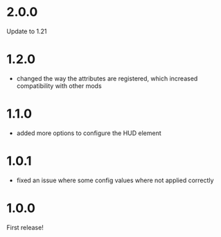 # 2.0.0

Update to 1.21

# 1.2.0

- changed the way the attributes are registered, which increased compatibility with other mods

# 1.1.0

- added more options to configure the HUD element

# 1.0.1

- fixed an issue where some config values where not applied correctly

# 1.0.0

First release!

#